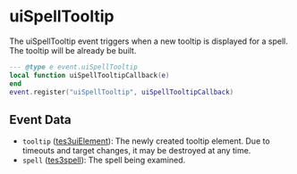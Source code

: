 # uiSpellTooltip

The uiSpellTooltip event triggers when a new tooltip is displayed for a spell. The tooltip will be already be built.

```lua
--- @type e event.uiSpellTooltip
local function uiSpellTooltipCallback(e)
end
event.register("uiSpellTooltip", uiSpellTooltipCallback)
```

## Event Data

* `tooltip` ([tes3uiElement](../../types/tes3uiElement)): The newly created tooltip element. Due to timeouts and target changes, it may be destroyed at any time.
* `spell` ([tes3spell](../../types/tes3spell)): The spell being examined.


